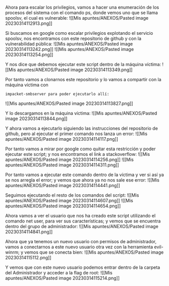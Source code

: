 Ahora para escalar los privilegios, vamos a hacer una enumeración de los procesos del sistema con el comando ps, donde vemos uno que se llama spoolsv, el cual es vulnerable:
![[Mis apuntes/ANEXOS/Pasted image 20230314112913.png]]

Si buscamos en google como escalar privilegios explotando el servicio spoolsv, nos encontramos con este repositorio de github y con la vulnerabilidad pública:
![[Mis apuntes/ANEXOS/Pasted image 20230314113242.png]]
![[Mis apuntes/ANEXOS/Pasted image 20230314113254.png]]

Y nos dice que debemos ejecutar este script dentro de la máquina víctima:
![[Mis apuntes/ANEXOS/Pasted image 20230314113349.png]]

Por tanto vamos a clonarnos este repositorio y lo vamos a compartir con la máquina víctima con 
```
impacket-smbserver para poder ejecutarlo allí:
```
![[Mis apuntes/ANEXOS/Pasted image 20230314113827.png]]

Y lo descargamos en la máquina víctima:
![[Mis apuntes/ANEXOS/Pasted image 20230314113844.png]]

Y ahora vamos a ejecutarlo siguiendo las instrucciones del repositorio de github, pero al ejecutar el primer comando nos lanza un error:
![[Mis apuntes/ANEXOS/Pasted image 20230314114117.png]]

Por tanto vamos a mirar por google como quitar esta restricción y poder ejecutar este script; y nos encontramos el link a stackoverflow:
![[Mis apuntes/ANEXOS/Pasted image 20230314114256.png]]
![[Mis apuntes/ANEXOS/Pasted image 20230314114311.png]]

Por tanto vamos a ejecutar este comando dentro de la víctima y ver si así ya se nos arregla el error; y vemos que ahora ya no nos sale ese error:
![[Mis apuntes/ANEXOS/Pasted image 20230314114441.png]]

Seguimos ejecutando el resto de los comandos del script:
![[Mis apuntes/ANEXOS/Pasted image 20230314114607.png]]
![[Mis apuntes/ANEXOS/Pasted image 20230314114654.png]]

Ahora vamos a ver el usuario que nos ha creado este script utilizando el comando net user, para ver sus características; y vemos que se encuentra dentro del grupo de administrador:
![[Mis apuntes/ANEXOS/Pasted image 20230314114841.png]]

Ahora que ya tenemos un nuevo usuario con permisos de administrador, vamos a conectarnos a este nuevo usuario otra vez con la herramienta evil-winrm; y vemos que se conecta bien:
![[Mis apuntes/ANEXOS/Pasted image 20230314115112.png]]

Y vemos que con este nuevo usuario podemos entrar dentro de la carpeta del Administrador y acceder a la flag de root:
![[Mis apuntes/ANEXOS/Pasted image 20230314115214.png]]

